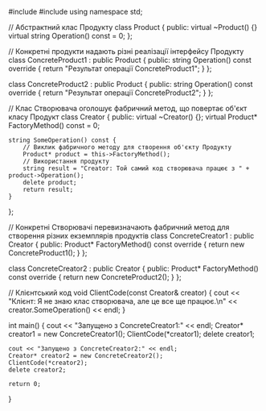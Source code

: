 #include <iostream>
#include <memory>
using namespace std;

// Абстрактний клас Продукту
class Product {
public:
    virtual ~Product() {}
    virtual string Operation() const = 0;
};

// Конкретні продукти надають різні реалізації інтерфейсу Продукту
class ConcreteProduct1 : public Product {
public:
    string Operation() const override {
        return "Результат операції ConcreteProduct1";
    }
};

class ConcreteProduct2 : public Product {
public:
    string Operation() const override {
        return "Результат операції ConcreteProduct2";
    }
};

// Клас Створювача оголошує фабричний метод, що повертає об'єкт класу Продукт
class Creator {
public:
    virtual ~Creator() {};
    virtual Product* FactoryMethod() const = 0;

    string SomeOperation() const {
        // Виклик фабричного методу для створення об'єкту Продукту
        Product* product = this->FactoryMethod();
        // Використання продукту
        string result = "Creator: Той самий код створювача працює з " + product->Operation();
        delete product;
        return result;
    }
};

// Конкретні Створювачі перевизначають фабричний метод для створення різних екземплярів продуктів
class ConcreteCreator1 : public Creator {
public:
    Product* FactoryMethod() const override {
        return new ConcreteProduct1();
    }
};

class ConcreteCreator2 : public Creator {
public:
    Product* FactoryMethod() const override {
        return new ConcreteProduct2();
    }
};

// Клієнтський код
void ClientCode(const Creator& creator) {
    cout << "Клієнт: Я не знаю клас створювача, але це все ще працює.\n"
         << creator.SomeOperation() << endl;
}

int main() {
    cout << "Запущено з ConcreteCreator1:" << endl;
    Creator* creator1 = new ConcreteCreator1();
    ClientCode(*creator1);
    delete creator1;
    
    cout << "Запущено з ConcreteCreator2:" << endl;
    Creator* creator2 = new ConcreteCreator2();
    ClientCode(*creator2);
    delete creator2;
    
    return 0;
}
